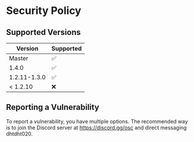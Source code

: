 # Security Policy

## Supported Versions

| Version      | Supported          |
|--------------|--------------------|
| Master       | :white_check_mark: |
| 1.4.0        | :white_check_mark: |
| 1.2.11-1.3.0 | :white_check_mark: |
| < 1.2.10     | :x:                |

## Reporting a Vulnerability

To report a vulnerability, you have multiple options.
The recommended way is to join the Discord server at https://discord.gg/osc and direct messaging dhtdht020.
